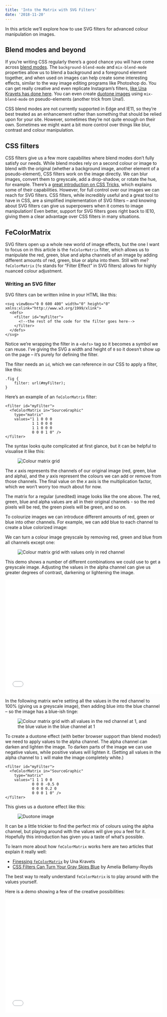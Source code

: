 ```yaml
---
title: 'Into the Matrix with SVG Filters'
date: '2018-11-20'
---
```


In this article we’ll explore how to use SVG filters for advanced colour manipulation on images.

## Blend modes and beyond

If you’re writing CSS regularly there’s a good chance you will have come across [blend modes](https://developer.mozilla.org/en-US/docs/Web/CSS/blend-mode). The `background-blend-mode` and `mix-blend-mode` properties allow us to blend a background and a foreground element together, and when used on images can help create some interesting effects, similar to the way image editing programs like Photoshop do. You can get really creative and even replicate Instagram’s filters, [like Una Kravets has done here](https://una.im/CSSgram/). You can even create [duotone images](https://jmperezperez.com/duotone-using-css-blend-modes/) using `mix-blend-mode` on pseudo-elements (another trick from Una!).

CSS blend modes are not currently supported in Edge and IE11, so they’re best treated as an enhancement rather than something that should be relied upon for your site. However, sometimes they’re not quite enough on their own. Sometimes we might want a bit more control over things like blur, contrast and colour manipulation.

## CSS filters

CSS filters give us a few more capabilites where blend modes don’t fully satisfy our needs. While blend modes rely on a second colour or image to blend with the original (whether a background image, another element of a pseudo-element), CSS filters work on the image directly. We can blur images, convert them to greyscale, add a drop-shadow, or rotate the hue, for example. There’s a [great introduction on CSS Tricks](https://css-tricks.com/almanac/properties/f/filter/), which explains some of their capabilities. However, for full control over our images we can reach for SVG filters. CSS filters, while incredibly useful and a great tool to have in CSS, are a simplified implementation of SVG filters – and knowing about SVG filters can give us superpowers when it comes to image manipulation! Even better, support for SVG filters goes right back to IE10, giving them a clear advantage over CSS filters in many situations.

## FeColorMatrix

SVG filters open up a whole new world of image effects, but the one I want to focus on in this article is the `feColorMatrix` filter, which allows us to manipulate the red, green, blue and alpha channels of an image by adding different amounts of red, green, blue or alpha into them. Still with me? `feColorMatrix` (`fe` stands for “Filter Effect” in SVG filters) allows for highly nuanced colour adjustment.

### Writing an SVG filter

SVG filters can be written inline in your HTML like this:

```
<svg viewBox="0 0 600 400" width="0" height="0" xmlns:xlink="http://www.w3.org/1999/xlink">
  <defs>
    <filter id="myFilter">
      <!--the rest of the code for the filter goes here-->
    </filter>
  </defs>
</svg>
```

Notice we’re wrapping the filter in a `<defs>` tag so it becomes a symbol we can reuse. I’ve giving the SVG a width and height of `0` so it doesn’t show up on the page – it’s purely for defining the filter.

The filter needs an `id`, which we can reference in our CSS to apply a filter, like this:

```
.fig {
	filter: url(#myFilter);
}
```

Here’s an example of an `feColorMatrix` filter:

```
<filter id="myFilter">
  <feColorMatrix in="SourceGraphic"
    type="matrix"
    values="1 1 0 0 0
            1 1 0 0 0
            1 1 0 0 0
            0 0 0 1 0" />
</filter>
```

The syntax looks quite complicated at first glance, but it can be helpful to visualise it like this:

<figure>
  <img src="svg-filters_01b-01.png" alt="Colour matrix grid">
</figure>

The _x_ axis represents the channels of our original image (red, green, blue and alpha), and the _y_ axis represent the colours we can add or remove from those channels. The final value on the _x_ axis is the multiplication factor, which we won’t worry too much about for now.

The matrix for a regular (unedited) image looks like the one above. The red, green, blue and alpha values are all in their original channels - so the red pixels will be red, the green pixels will be green, and so on.

To colourize images we can introduce different amounts of red, green or blue into other channels. For example, we can add blue to each channel to create a blue colorized image:

We can turn a colour image greyscale by removing red, green and blue from all channels except one:

<figure>
  <img src="svg-filter_02-01.png" alt="Colour matrix grid with values only in red channel">
</figure>

This demo shows a number of different combinations we could use to get a greyscale image. Adjusting the values in the alpha channel can give us greater degrees of contrast, darkening or lightening the image.

<iframe height='365' scrolling='no' title='SVG filter greyscale' src='//codepen.io/michellebarker/embed/RqZqQJ/?height=265&theme-id=0&default-tab=result' frameborder='no' allowtransparency='true' allowfullscreen='true' style='width: 100%;'>See the Pen <a href='https://codepen.io/michellebarker/pen/RqZqQJ/'>SVG filter greyscale</a> by Michelle Barker (<a href='https://codepen.io/michellebarker'>@michellebarker</a>) on <a href='https://codepen.io'>CodePen</a>.
</iframe>

In the following matrix we’re setting all the values in the red channel to 100% (giving us a greyscale image), then adding blue into the blue channel – so the image has a blue-ish tinge:

<figure>
  <img src="svg-filters_03-01.png" alt="Colour matrix grid with all values in the red channel at 1, and the blue value in the blue channel at 1">
</figure>

To create a duotone effect (with better browser support than blend modes!) we need to apply values to the alpha channel. The alpha channel can darken and lighten the image. To darken parts of the image we can use negative values, while positive values will lighten it. (Setting all values in the alpha channel to `1` will make the image completely white.)

```
<filter id="myFilter">
  <feColorMatrix in="SourceGraphic"
    type="matrix"
    values="1 1 1 0 0
		    0 0 0 -0.5 0
		    0 0 0 0.2 0
		    0 0 0 1 0" />
</filter>
```

This gives us a duotone effect like this:

<figure>
  <img src="svg-filters_duotone.jpg" alt="Duotone image">
</figure>

It can be a little trickier to find the perfect mix of colours using the alpha channel, but playing around with the values will give you a feel for it. Hopefully this introduction has given you a taste of what’s possible.

To learn more about how `feColorMatrix` works here are two articles that explain it really well:

- [Finessing `feColorMatrix`](https://alistapart.com/article/finessing-fecolormatrix) by Una Kravets
- [CSS Filters Can Turn Your Gray Skies Blue](https://css-tricks.com/color-filters-can-turn-your-gray-skies-blue/) by Amelia Bellamy-Royds

The best way to really understand `feColorMatrix` is to play around with the values yourself.

Here is a demo showing a few of the creative possibilities:

<iframe height='365' scrolling='no' title='SVG filter feColorMatrix' src='//codepen.io/michellebarker/embed/mQBRRX/?height=265&theme-id=0&default-tab=result' frameborder='no' allowtransparency='true' allowfullscreen='true' style='width: 100%;'>See the Pen <a href='https://codepen.io/michellebarker/pen/mQBRRX/'>SVG filter feColorMatrix</a> by Michelle Barker (<a href='https://codepen.io/michellebarker'>@michellebarker</a>) on <a href='https://codepen.io'>CodePen</a>.
</iframe>
